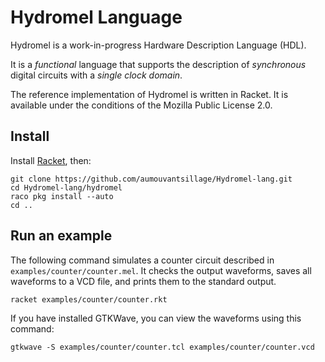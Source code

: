 # Hydromel Language

Hydromel is a work-in-progress Hardware Description Language (HDL).

It is a *functional* language that supports the description of *synchronous*
digital circuits with a *single clock domain*.

The reference implementation of Hydromel is written in Racket.
It is available under the conditions of the Mozilla Public License 2.0.

## Install

Install [Racket](https://racket-lang.org/), then:

```
git clone https://github.com/aumouvantsillage/Hydromel-lang.git
cd Hydromel-lang/hydromel
raco pkg install --auto
cd ..
```

## Run an example

The following command simulates a counter circuit described in `examples/counter/counter.mel`. It checks the output waveforms, saves all waveforms to a VCD file, and prints them to the standard output.

```
racket examples/counter/counter.rkt
```

If you have installed GTKWave, you can view the waveforms using this command:

```
gtkwave -S examples/counter/counter.tcl examples/counter/counter.vcd
```
